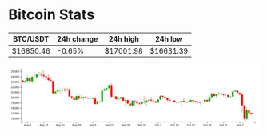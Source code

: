 # Bitcoin Stats

BTC/USDT|24h change|24h high|24h low|
|---|---|---|---|
|$16850.46|-0.65%|$17001.98|$16631.39|

<img src="./chart.svg">
